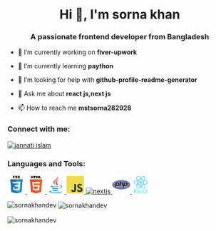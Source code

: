 <h1 align="center">Hi 👋, I'm sorna khan</h1>
<h3 align="center">A passionate frontend developer from Bangladesh</h3>

- 🔭 I’m currently working on **fiver-upwork**

- 🌱 I’m currently learning **paython**

- 🤝 I’m looking for help with **github-profile-readme-generator**

- 💬 Ask me about **react js,next js**

- 📫 How to reach me **mstsorna282928**

<h3 align="left">Connect with me:</h3>
<p align="left">
<a href="https://fb.com/jannati islam" target="blank"><img align="center" src="https://raw.githubusercontent.com/rahuldkjain/github-profile-readme-generator/master/src/images/icons/Social/facebook.svg" alt="jannati islam" height="30" width="40" /></a>
</p>

<h3 align="left">Languages and Tools:</h3>
<p align="left"> <a href="https://www.w3schools.com/css/" target="_blank" rel="noreferrer"> <img src="https://raw.githubusercontent.com/devicons/devicon/master/icons/css3/css3-original-wordmark.svg" alt="css3" width="40" height="40"/> </a> <a href="https://www.w3.org/html/" target="_blank" rel="noreferrer"> <img src="https://raw.githubusercontent.com/devicons/devicon/master/icons/html5/html5-original-wordmark.svg" alt="html5" width="40" height="40"/> </a> <a href="https://www.java.com" target="_blank" rel="noreferrer"> <img src="https://raw.githubusercontent.com/devicons/devicon/master/icons/java/java-original.svg" alt="java" width="40" height="40"/> </a> <a href="https://developer.mozilla.org/en-US/docs/Web/JavaScript" target="_blank" rel="noreferrer"> <img src="https://raw.githubusercontent.com/devicons/devicon/master/icons/javascript/javascript-original.svg" alt="javascript" width="40" height="40"/> </a> <a href="https://nextjs.org/" target="_blank" rel="noreferrer"> <img src="https://cdn.worldvectorlogo.com/logos/nextjs-2.svg" alt="nextjs" width="40" height="40"/> </a> <a href="https://www.php.net" target="_blank" rel="noreferrer"> <img src="https://raw.githubusercontent.com/devicons/devicon/master/icons/php/php-original.svg" alt="php" width="40" height="40"/> </a> <a href="https://reactjs.org/" target="_blank" rel="noreferrer"> <img src="https://raw.githubusercontent.com/devicons/devicon/master/icons/react/react-original-wordmark.svg" alt="react" width="40" height="40"/> </a> </p>

<p><img align="left" src="https://github-readme-stats.vercel.app/api/top-langs?username=sornakhandev&show_icons=true&locale=en&layout=compact" alt="sornakhandev" /></p>

<p>&nbsp;<img align="center" src="https://github-readme-stats.vercel.app/api?username=sornakhandev&show_icons=true&locale=en" alt="sornakhandev" /></p>

<p><img align="center" src="https://github-readme-streak-stats.herokuapp.com/?user=sornakhandev&" alt="sornakhandev" /></p>
